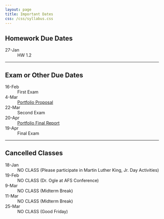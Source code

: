 ```yaml
---
layout: page
title: Important Dates
css: /css/syllabus.css
---
```


## Homework Due Dates
<dl class="dl-horizontal">
<dt>27-Jan</dt><dd>HW 1.2</dd>
</dl>

<!---
<dt>20-Jan</dt><dd>HW 1.1</dd>
--->

---- 

## Exam or Other Due Dates
<dl class="dl-horizontal">
<dt>16-Feb</dt><dd>First Exam</dd>
<dt>4-Mar</dt><dd><a href="Syllabus-Current.html#final-portfolio">Portfolio Proposal</a></dd>
<dt>22-Mar</dt><dd>Second Exam</dd>
<dt>20-Apr</dt><dd><a href="Syllabus-Current.html#final-portfolio">Portfolio Final Report</a></dd>
<dt>19-Apr</dt><dd>Final Exam</dd>
</dl>

---- 

## Cancelled Classes
<dl class="dl-horizontal">
<dt>18-Jan</dt><dd>NO CLASS (Please participate in Martin Luther King, Jr. Day Activities)</dd>
<dt>19-Feb</dt><dd>NO CLASS (Dr. Ogle at AFS Conference)</dd>
<dt>9-Mar</dt><dd>NO CLASS (Midterm Break)</dd>
<dt>11-Mar</dt><dd>NO CLASS (Midterm Break)</dd>
<dt>25-Mar</dt><dd>NO CLASS (Good Friday)</dd>
</dl>
